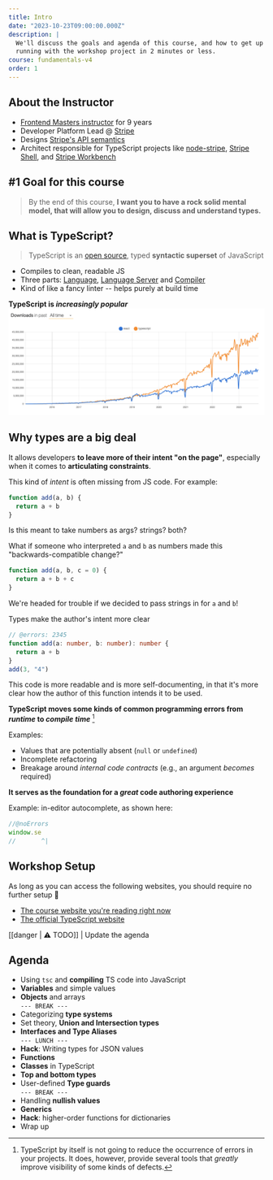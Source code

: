 ```yaml
---
title: Intro
date: "2023-10-23T09:00:00.000Z"
description: |
  We'll discuss the goals and agenda of this course, and how to get up and
  running with the workshop project in 2 minutes or less.
course: fundamentals-v4
order: 1
---
```


## About the Instructor

- [Frontend Masters instructor](https://frontendmasters.com/teachers/mike-north/) for 9 years
- Developer Platform Lead @ [Stripe](https://stripe.com)
- Designs [Stripe's API semantics](https://stripe.com/docs/api)
- Architect responsible for TypeScript projects like [node-stripe](https://github.com/stripe/stripe-node), [Stripe Shell](https://stripe.sh/), and [Stripe Workbench](https://workbench.stripe.dev/)

## #1 Goal for this course

> By the end of this course, **I want you to have a rock solid mental model, that will allow you to design, discuss and understand types.**

## What is TypeScript?

> TypeScript is an [open source](https://github.com/microsoft/TypeScript), typed **syntactic superset** of JavaScript

- Compiles to clean, readable JS
- Three parts: [Language](https://www.typescriptlang.org/docs/handbook/2/everyday-types.html), [Language Server](https://microsoft.github.io/language-server-protocol/) and [Compiler](https://github.com/microsoft/TypeScript/tree/5c3045bc4f0d7b9a3e0d43cbf091ced99db8953c/src/compiler)
- Kind of like a fancy linter -- helps purely at build time

**TypeScript is _increasingly popular_**
![downloads-graph](./graph.png)

## Why types are a big deal

It allows developers **to leave more of their intent "on the page"**, especially when it comes to **articulating constraints**.

This kind of _intent_ is often missing from JS code. For example:

```js
function add(a, b) {
  return a + b
}
```

Is this meant to take numbers as args? strings? both?

What if someone who interpreted `a` and `b` as numbers made this "backwards-compatible change?"

```js
function add(a, b, c = 0) {
  return a + b + c
}
```

We're headed for trouble if we decided to pass strings in for `a` and `b`!

Types make the author's intent more clear

```ts twoslash
// @errors: 2345
function add(a: number, b: number): number {
  return a + b
}
add(3, "4")
```

This code is more readable and is more self-documenting, in that it's more clear how the author of this function intends it to be used.

**TypeScript moves some kinds of common programming errors from _runtime_ to _compile time_** [^1]

Examples:

- Values that are potentially absent (`null` or `undefined`)
- Incomplete refactoring
- Breakage around _internal code contracts_ (e.g., an argument _becomes_ required)

**It serves as the foundation for a _great_ code authoring experience**

Example: in-editor autocomplete, as shown here:

```ts twoslash
//@noErrors
window.se
//       ^|
```

## Workshop Setup

As long as you can access the following websites, you should require no further setup :tada:

- [The course website you're reading right now](https://fun-v3.typescript-training.com)
- [The official TypeScript website](https://www.typescriptlang.org)

<!-- ## Which of your TypeScript courses is right for me?

I've made four TS courses for Frontend Masters so far:

### Core

These courses focus on deep understanding of the programming language
and how the TS compiler models and checks your code. Most of the "class time" is
spent in a _lab environment_.

- [TypeScript Fundamentals (v3)](https://frontendmasters.com/workshops/typescript-v3/) <br />
  By the end of this course, you'll have **a basic understanding of the TypeScript language**
- [Intermediate TypeScript](https://frontendmasters.com/workshops/intermediate-typescript/) <br />
  By the end of this course, you'll be **prepared to contribute to a wide range of non-trivial TypeScript projects**. You
  could be well on your way to becoming the TypeScript expert on your team.

### Electives

These courses focus on _application_ of TypeScript to _solving problems at scale_.
Most of the "class time" is spent _building apps together_.

- [Production-Grade TypeScript](https://frontendmasters.com/courses/production-typescript/) <br />
  This course focuses on **build pipelines, tooling, and practical use of TypeScript _at scale_**.
- [JS &amp; TS Monorepos](https://frontendmasters.com/courses/monorepos/) <br />
  This course focuses on _monorepos_ -- the concept of **multiple sub-projects existing in a single git repository**. -->

<!-- TODO: UPDATE AGENDA -->
[[danger | :warning: TODO]]
| Update the agenda

## Agenda

- Using `tsc` and **compiling** TS code into JavaScript
- **Variables** and simple values
- **Objects** and arrays
  <br/>`--- BREAK ---`
- Categorizing **type systems**
- Set theory, **Union and Intersection types**
- **Interfaces and Type Aliases**
  <br/>`--- LUNCH ---`
- **Hack**: Writing types for JSON values
- **Functions**
- **Classes** in TypeScript
- **Top and bottom types**
- User-defined **Type guards**
  <br/>`--- BREAK ---`
- Handling **nullish values**
- **Generics**
- **Hack**: higher-order functions for dictionaries
- Wrap up

[^1]: TypeScript by itself is not going to reduce the occurrence of errors in your projects. It does, however, provide several tools that _greatly_ improve visibility of some kinds of defects.
